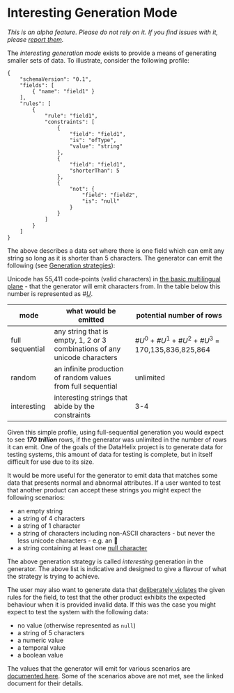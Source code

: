 # Interesting Generation Mode

_This is an alpha feature. Please do not rely on it. If you find issues with it, please [report them](https://github.com/finos/datahelix/issues)._

The _interesting generation mode_ exists to provide a means of generating smaller sets of data. To illustrate, consider the following profile:

```
{
	"schemaVersion": "0.1",
	"fields": [
		{ "name": "field1" }
	],
	"rules": [
		{ 
			"rule": "field1",
			"constraints": [
				{
					"field": "field1",
					"is": "ofType",
					"value": "string"
				},
				{
					"field": "field1",
					"shorterThan": 5
				},
				{
					"not": {
						"field": "field2",
						"is": "null"
					}
				}
			]
		}			
	]
}
```

The above describes a data set where there is one field which can emit any string so long as it is shorter than 5 characters. The generator can emit the following (see [Generation strategies](https://github.com/ScottLogic/datahelix/blob/master/docs/Options/GenerateOptions.md)):

Unicode has 55,411 code-points (valid characters) in [the basic multilingual plane](https://en.wikipedia.org/wiki/Plane_(Unicode)) - that the generator will emit characters from. In the table below this number is represented as _#[U](https://en.wikipedia.org/wiki/Universal_set)_.

| mode | what would be emitted | potential number of rows |
| ---- | ---- | ---- |
| full sequential | any string that is empty, 1, 2 or 3 combinations of any unicode characters | _#U_<sup>0</sup> + _#U_<sup>1</sup> + _#U_<sup>2</sup> + _#U_<sup>3</sup> = 170,135,836,825,864 |
| random | an infinite production of random values from full sequential | unlimited |
| interesting | interesting strings that abide by the constraints | 3-4 |

Given this simple profile, using full-sequential generation you would expect to see _**170 trillion**_ rows, if the generator was unlimited in the number of rows it can emit. One of the goals of the DataHelix project is to generate data for testing systems, this amount of data for testing is complete, but in itself difficult for use due to its size.

It would be more useful for the generator to emit data that matches some data that presents normal and abnormal attributes. If a user wanted to test that another product can accept these strings you might expect the following scenarios:

* an empty string
* a string of 4 characters
* a string of 1 character
* a string of characters including non-ASCII characters - but never the less unicode characters - e.g. an :slightly_smiling_face:
* a string containing at least one [null character](https://en.wikipedia.org/wiki/Null_character)

The above generation strategy is called _interesting_ generation in the generator. The above list is indicative and designed to give a flavour of what the strategy is trying to achieve. 

The user may also want to generate data that [deliberately violates](DeliberateViolation.md) the given rules for the field, to test that the other product exhibits the expected behaviour when it is provided invalid data. If this was the case you might expect to test the system with the following data:

* no value (otherwise represented as `null`)
* a string of 5 characters
* a numeric value
* a temporal value
* a boolean value

The values that the generator will emit for various scenarios are [documented here](../generationTypes/GenerationTypes.md#interesting). Some of the scenarios above are not met, see the linked document for their details.